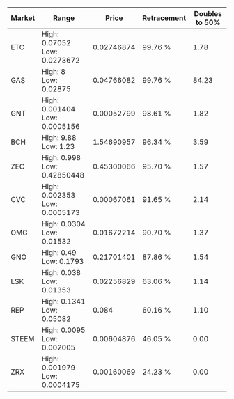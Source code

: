 | Market | Range | Price| Retracement | Doubles to 50% |
| --- | --- | --- | --- | --- |
| ETC | High: 0.07052<br />Low: 0.0273672 | 0.02746874 | 99.76 % | 1.78 |
| GAS | High: 8<br />Low: 0.02875 | 0.04766082 | 99.76 % | 84.23 |
| GNT | High: 0.001404<br />Low: 0.0005156 | 0.00052799 | 98.61 % | 1.82 |
| BCH | High: 9.88<br />Low: 1.23 | 1.54690957 | 96.34 % | 3.59 |
| ZEC | High: 0.998<br />Low: 0.42850448 | 0.45300066 | 95.70 % | 1.57 |
| CVC | High: 0.002353<br />Low: 0.0005173 | 0.00067061 | 91.65 % | 2.14 |
| OMG | High: 0.0304<br />Low: 0.01532 | 0.01672214 | 90.70 % | 1.37 |
| GNO | High: 0.49<br />Low: 0.1793 | 0.21701401 | 87.86 % | 1.54 |
| LSK | High: 0.038<br />Low: 0.01353 | 0.02256829 | 63.06 % | 1.14 |
| REP | High: 0.1341<br />Low: 0.05082 | 0.084 | 60.16 % | 1.10 |
| STEEM | High: 0.0095<br />Low: 0.002005 | 0.00604876 | 46.05 % | 0.00 |
| ZRX | High: 0.001979<br />Low: 0.0004175 | 0.00160069 | 24.23 % | 0.00 |
